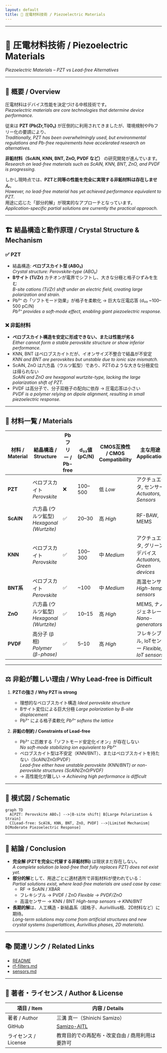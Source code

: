 ```yaml
---
layout: default
title: 🧪 圧電材料技術 / Piezoelectric Materials
---
```


---

# 🧪 圧電材料技術 / Piezoelectric Materials  
*Piezoelectric Materials – PZT vs Lead-free Alternatives*

---

## 📖 概要 / Overview

圧電材料はデバイス性能を決定づける中核技術です。  
*Piezoelectric materials are core technologies that determine device performance.*  

従来は **PZT (Pb(Zr,Ti)O₃)** が圧倒的に利用されてきましたが、環境規制やPbフリー化の要請により、  
*Traditionally, PZT has been overwhelmingly used, but environmental regulations and Pb-free requirements have accelerated research on alternatives.*  

**非鉛材料（ScAlN, KNN, BNT, ZnO, PVDF など）** の研究開発が進んでいます。  
*Research on lead-free materials such as ScAlN, KNN, BNT, ZnO, and PVDF is progressing.*  

しかし現時点では、**PZTと同等の性能を完全に実現する非鉛材料は存在しません**。  
*However, no lead-free material has yet achieved performance equivalent to PZT.*  
用途に応じた「部分的解」が現実的なアプローチとなっています。  
*Application-specific partial solutions are currently the practical approach.*  

---

## 🏗 結晶構造と動作原理 / Crystal Structure & Mechanism

### ✅ PZT
- 結晶構造: **ペロブスカイト型 (ABO₃)**  
  *Crystal structure: Perovskite-type (ABO₃)*  
- **Bサイト (Ti/Zr)** カチオンが電界でシフトし、大きな分極と格子ひずみを生む  
  *B-site cations (Ti/Zr) shift under an electric field, creating large polarization and strain.*  
- Pb²⁺ の「ソフトモード効果」が格子を柔軟化 → 巨大な圧電応答 (d₃₃ ~100–500 pC/N)  
  *Pb²⁺ provides a soft-mode effect, enabling giant piezoelectric response.*  

### ❌ 非鉛材料
- **ペロブスカイト構造を安定に形成できない、または性能が劣る**  
  *Either cannot form a stable perovskite structure or show inferior performance.*  
- KNN, BNT はペロブスカイトだが、イオンサイズ不整合で結晶が不安定  
  *KNN and BNT are perovskites but unstable due to ionic size mismatch.*  
- ScAlN, ZnO は六方晶（ウルツ鉱型）であり、PZTのような大きな分極変位は得られない  
  *ScAlN and ZnO are hexagonal wurtzite-type, lacking the large polarization shift of PZT.*  
- PVDF は高分子で、分子双極子の配向に依存 → 圧電応答は小さい  
  *PVDF is a polymer relying on dipole alignment, resulting in small piezoelectric response.*  

---

## 🔬 材料一覧 / Materials

| 材料 / Material | 結晶構造 / Structure | Pbフリー / Pb-free | d₃₃値 (pC/N) | CMOS互換性 / CMOS Compatibility | 主な用途 / Applications |
|-----------------|----------------------|-------------------|--------------|---------------------------------|-------------------------|
| **PZT**         | ペロブスカイト *Perovskite* | ❌ | 100–500 | 低 *Low* | アクチュエータ, センサー *Actuators, Sensors* |
| **ScAlN**       | 六方晶 (ウルツ鉱型) *Hexagonal (Wurtzite)* | ✅ | 20–30 | 高 *High* | RF-BAW, MEMS |
| **KNN**         | ペロブスカイト *Perovskite* | ✅ | 100–300 | 中 *Medium* | アクチュエータ, グリーンデバイス *Actuators, Green devices* |
| **BNT系**       | ペロブスカイト *Perovskite* | ✅ | ~100 | 中 *Medium* | 高温センサー *High-temp sensors* |
| **ZnO**         | 六方晶 (ウルツ鉱型) *Hexagonal (Wurtzite)* | ✅ | 10–15 | 高 *High* | MEMS, ナノジェネレータ *Nano-generators* |
| **PVDF**        | 高分子 (β相) *Polymer (β-phase)* | ✅ | 5–10 | 高 *High* | フレキシブル, IoTセンサー *Flexible, IoT sensors* |

---

## ⚖️ 非鉛が難しい理由 / Why Lead-free is Difficult

1. **PZTの強さ / Why PZT is strong**  
   - 理想的なペロブスカイト構造 *Ideal perovskite structure*  
   - Bサイト変位による巨大分極 *Large polarization by B-site displacement*  
   - Pb²⁺ による格子柔軟化 *Pb²⁺ softens the lattice*  

2. **非鉛の制約 / Constraints of Lead-free**  
   - Pb²⁺ に匹敵する「ソフトモード安定化イオン」が存在しない  
     *No soft-mode stabilizing ion equivalent to Pb²⁺*  
   - ペロブスカイト型は不安定（KNN/BNT）、またはペロブスカイトを持たない（ScAlN/ZnO/PVDF）  
     *Lead-free either have unstable perovskite (KNN/BNT) or non-perovskite structures (ScAlN/ZnO/PVDF)*  
   - → 高性能化が難しい *→ Achieving high performance is difficult*  

---

## 📐 模式図 / Schematic

```mermaid
graph TD
  A[PZT: Perovskite ABO₃] -->|B-site shift| B[Large Polarization & Strain]
  C[Lead-free: ScAlN, KNN, BNT, ZnO, PVDF] -->|Limited Mechanism| D[Moderate Piezoelectric Response]
```

---

## 🔮 結論 / Conclusion

- **完全解 (PZTを完全に代替する非鉛材料)** は現状まだ存在しない。  
  *A complete solution (a lead-free that fully replaces PZT) does not exist yet.*  
- **部分的解**として、用途ごとに適材適所で非鉛材料が使われている：  
  *Partial solutions exist, where lead-free materials are used case by case:*  
  - RF → ScAlN / XBAR  
  - フレキシブル → PVDF / ZnO *Flexible → PVDF/ZnO*  
  - 高温センサー → KNN / BNT *High-temp sensors → KNN/BNT*  
- **長期的解**は、人工構造・新結晶系（超格子、Aurivillius相、2D材料など）に期待。  
  *Long-term solutions may come from artificial structures and new crystal systems (superlattices, Aurivillius phases, 2D materials).*  

---

## 📚 関連リンク / Related Links

- [README](./README.md)  
- [rf-filters.md](./rf-filters.md)  
- [sensors.md](./sensors.md)  

---

## 👤 著者・ライセンス / Author & License

| 項目 / Item | 内容 / Details |
|-------------|----------------|
| 著者 / Author | 三溝 真一（Shinichi Samizo） |
| GitHub | [Samizo-AITL](https://github.com/Samizo-AITL) |
| ライセンス / License | 教育目的での再配布・改変自由 / 商用利用は要許可 |

